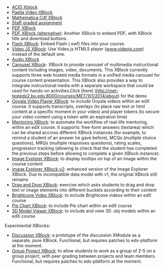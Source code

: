 * [ACID Xblock](https://github.com/edx/acid-block)
* [Paella Video XBlock](https://github.com/polimediaupv/paellaXBlock)
* [Mathematica Cdf XBlock](https://github.com/polimediaupv/cdfXblock)
* [Staff graded assignment](https://github.com/mitodl/edx-sga)
* [PDF XBlock]( https://github.com/polimediaupv/pdfXBlock )
* [PDF XBlock (alternative)](https://github.com/MarCnu/pdfXBlock): Another XBlock to embed PDF, with XBlock title and download buttons.
* [Flash XBlock](https://github.com/MarCnu/flashXBlock): Embed Flash (.swf) files into your course.
* [Video JS XBlock](https://github.com/MarCnu/videojsXBlock): Use Video.js HTML5 player (www.videojs.com) instead of the default one.
* [Audio XBlock](https://github.com/pmitros/AudioXBlock)
* [Carousel XBlock](https://github.com/metit-bu/xblock-carousel)- XBlock to provide carousel of multimedia instructional content including images, video, documents. This XBlock currently supports three web hosted media formats in a unified media carousel for course content presentation. This XBlock also provides a way to integrate instructional media with a separate workspace that could be used for hands-on activities.Click [here]
(http://met-testedx2.bu.edu:8000/courses/MET/101/2014/about) for the demo
* [Ooyala Video Player XBlock](https://github.com/edx-solutions/xblock-ooyala): to include Ooyala videos within an edX course. It supports transcripts, overlays (to place raw text or html content at a specific moment in your video) and player tokens (to secure your video content using a token with an expiration time)
* [Mentoring XBlock](https://github.com/edx-solutions/xblock-mentoring): to automate the workflow of real-life mentoring, within an edX course. It supports: free-form answers (textarea) which can be shared accross different XBlock instances (for example, to remind a student of an answer he gave before), MCQs (multiple choice questions), MRQs (multiple responses questions), rating scales, progression tracking (allowing to check that the student has completed the previous steps before allowing to complete a given XBlock instance).
* [Image Explorer XBlock](https://github.com/edx-solutions/xblock-image-explorer): to display tooltips on top of an image within the course content
* [Image Explorer XBlock v2](https://github.com/edx-solutions/xblock-drag-and-drop-v2): enhanced version of the Image Explorer XBlock. Due to incompatible data model with v1, the original XBlock still remains
* [Drag and Drop XBlock](https://github.com/edx-solutions/xblock-drag-and-drop): exercise which asks students to drag and drop text or image elements into different buckets according to their content
* [Brightcove Video XBlock](https://github.com/edx-solutions/xblock-brightcove): to include Brightcove videos within an edX course
* [Pie Chart XBlock](https://github.com/ExtensionEngine/xblock_charting): to include Pie chart within an edX course
* [3D Model Viewer XBlock](https://github.com/ExtensionEngine/xblock_3d_viewer): to include and view 3D .obj models within an edX course

Experimental XBlocks:
* [Discussion XBlock](https://github.com/edx-solutions/xblock-discussion): a prototype of the discussion XModule as a separate, pure XBlock. Functional, but requires patches to edx-platform at the moment.
* [Group Project XBlock](https://github.com/edx-solutions/xblock-group-project): to allow students to work as a group of 2-5 on a group project, with peer grading between projects and team members. Functional, but requires patches to edx-platform at the moment.
